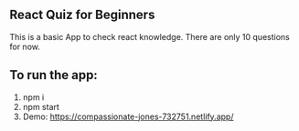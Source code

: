 ## React Quiz for Beginners

This is a basic App to check react knowledge. There are only 10 questions for now.

## To run the app:

1. npm i
2. npm start
3. Demo: https://compassionate-jones-732751.netlify.app/
